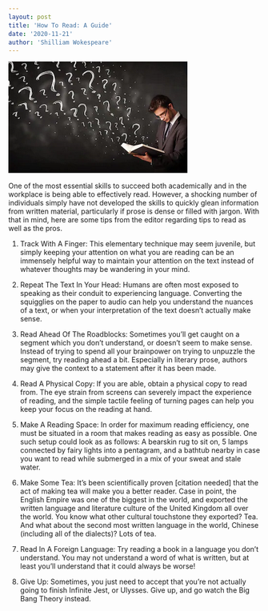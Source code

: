 ```yaml
---
layout: post
title: 'How To Read: A Guide'
date: '2020-11-21'
author: 'Shilliam Wokespeare'
---
```



![](/assets/guide.png)

One of the most essential skills to succeed both academically and in the workplace is being able to effectively read. However, a shocking number of individuals simply have not developed the skills to quickly glean information from written material, particularly if prose is dense or filled with jargon. With that in mind, here are some tips from the editor regarding tips to read as well as the pros.

1. Track With A Finger: This elementary technique may seem juvenile, but simply keeping your attention on what you are reading can be an immensely helpful way to maintain your attention on the text instead of whatever thoughts may be wandering in your mind.

2. Repeat The Text In Your Head: Humans are often most exposed to speaking as their conduit to experiencing language. Converting the squigglies on the paper to audio can help you understand the nuances of a text, or when your interpretation of the text doesn’t actually make sense.

3. Read Ahead Of The Roadblocks: Sometimes you’ll get caught on a segment which you don’t understand, or doesn’t seem to make sense. Instead of trying to spend all your brainpower on trying to unpuzzle the segment, try reading ahead a bit. Especially in literary prose, authors may give the context to a statement after it has been made.

4. Read A Physical Copy: If you are able, obtain a physical copy to read from. The eye strain from screens can severely impact the experience of reading, and the simple tactile feeling of turning pages can help you keep your focus on the reading at hand.

5. Make A Reading Space: In order for maximum reading efficiency, one must be situated in a room that makes reading as easy as possible. One such setup could look as as follows: A bearskin rug to sit on, 5 lamps connected by fairy lights into a pentagram, and a bathtub nearby in case you want to read while submerged in a mix of your sweat and stale water.

6. Make Some Tea: It’s been scientifically proven [citation needed] that the act of making tea will make you a better reader. Case in point, the English Empire was one of the biggest in the world, and exported the written language and literature culture of the United Kingdom all over the world. You know what other cultural touchstone they exported? Tea. And what about the second most written language in the world, Chinese (including all of the dialects)? Lots of tea.

7. Read In A Foreign Language: Try reading a book in a language you don’t understand. You may not understand a word of what is written, but at least you’ll understand that it could always be worse!

8. Give Up: Sometimes, you just need to accept that you’re not actually going to finish Infinite Jest, or Ulysses. Give up, and go watch the Big Bang Theory instead.